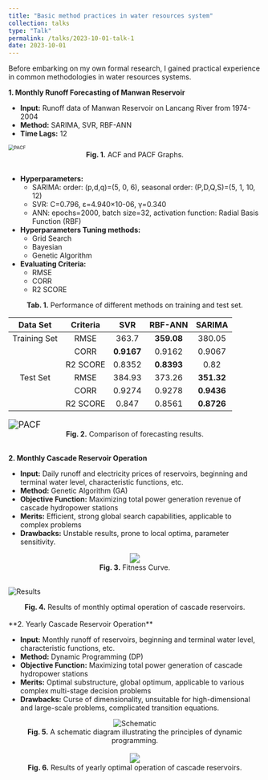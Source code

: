 ```yaml
---
title: "Basic method practices in water resources system"
collection: talks
type: "Talk"
permalink: /talks/2023-10-01-talk-1
date: 2023-10-01
---
```


Before embarking on my own formal research, I gained practical experience in common methodologies in water resources systems.

**1. Monthly Runoff Forecasting of Manwan Reservoir**

- **Input:** Runoff data of Manwan Reservoir on Lancang River from 1974-2004
- **Method:** SARIMA, SVR, RBF-ANN
- **Time Lags:** 12

<img src="http://prelude0324.github.io/academic_pages/images/research_1_fig_1.svg" alt="PACF" style="zoom:67%;" />

<div style="text-align: center;">
<b>Fig. 1.</b> ACF and PACF Graphs.
</div><br/>

- **Hyperparameters:**
  - SARIMA: order: (p,d,q)=(5, 0, 6), seasonal order: (P,D,Q,S)=(5, 1, 10, 12)
  - SVR: C=0.796, ε=4.940×10-06, γ=0.340
  - ANN: epochs=2000, batch size=32, activation function: Radial Basis Function (RBF)
- **Hyperparameters Tuning methods:**
  - Grid Search
  - Bayesian
  - Genetic Algorithm
- **Evaluating Criteria:**
  - RMSE
  - CORR
  - R2 SCORE



<div style="text-align: center;">
<b>Tab. 1.</b> Performance of different methods on training and test set.
</div>

|   Data Set   | Criteria |    SVR     |  RBF-ANN   |   SARIMA   |
| :----------: | :------: | :--------: | :--------: | :--------: |
| Training Set |   RMSE   |   363.7    | **359.08** |   380.05   |
|              |   CORR   | **0.9167** |   0.9162   |   0.9067   |
|              | R2 SCORE |   0.8352   | **0.8393** |    0.82    |
|   Test Set   |   RMSE   |   384.93   |   373.26   | **351.32** |
|              |   CORR   |   0.9274   |   0.9278   | **0.9436** |
|              | R2 SCORE |   0.847    |   0.8561   | **0.8726** |

<img src="http://prelude0324.github.io/academic_pages/images/research_1_fig_2.svg" alt="PACF" style="zoom: 125%;" />

<div style="text-align: center;">
<b>Fig. 2.</b> Comparison of forecasting results.
</div><br/>

**2. Monthly Cascade Reservoir Operation**

- **Input:** Daily runoff and electricity prices of reservoirs, beginning and terminal water level, characteristic functions, etc.
- **Method:** Genetic Algorithm (GA)
- **Objective Function:** Maximizing total power generation revenue of cascade hydropower stations
- **Merits:** Efficient, strong global search capabilities, applicable to complex problems
- **Drawbacks:** Unstable results, prone to local optima, parameter sensitivity.

<div style="text-align: center;">
  <img src="http://prelude0324.github.io/academic_pages/images/research_2_fig_1.svg#pic_center" style="zoom:125%;">
</div>

<div style="text-align: center;">
<b>Fig. 3.</b> Fitness Curve.
</div><br/>


![Results](http://prelude0324.github.io/academic_pages/images/research_2_fig_2.svg)

<div style="text-align: center;">
<b>Fig. 4.</b> Results of monthly optimal operation of cascade reservoirs.
</div><br/>
**2. Yearly Cascade Reservoir Operation**

- **Input:** Monthly runoff of reservoirs, beginning and terminal water level, characteristic functions, etc.
- **Method:** Dynamic Programming (DP)
- **Objective Function:** Maximizing total power generation of cascade hydropower stations
- **Merits:** Optimal substructure, global optimum, applicable to various complex multi-stage decision problems
- **Drawbacks:** Curse of dimensionality, unsuitable for high-dimensional and large-scale problems, complicated transition equations.

<div style="text-align: center;">
  <img src="http://prelude0324.github.io/academic_pages/images/research_3_fig_1.svg#pic_center" alt="Schematic" style="max-width: 100%; height: auto;" />
</div>

<div style="text-align: center;">
<b>Fig. 5.</b> A schematic diagram illustrating the principles of dynamic programming.
</div><br/>


<div style="text-align: center;">
  <img src="http://prelude0324.github.io/academic_pages/images/research_3_fig_2.svg#pic_center" style="zoom:125%;">
</div>

<div style="text-align: center;">
<b>Fig. 6.</b> Results of yearly optimal operation of cascade reservoirs.
</div><br/>
